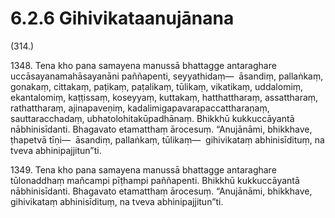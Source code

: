 

# 6.2.6 Gihivikataanujānana




(314.)

1348\. Tena kho pana samayena manussā bhattagge antaraghare uccāsayanamahāsayanāni paññapenti, seyyathidaṃ—  āsandiṃ, pallaṅkaṃ, gonakaṃ, cittakaṃ, paṭikaṃ, paṭalikaṃ, tūlikaṃ, vikatikaṃ, uddalomiṃ, ekantalomiṃ, kaṭṭissaṃ, koseyyaṃ, kuttakaṃ, hatthattharaṃ, assattharaṃ, rathattharaṃ, ajinapaveṇiṃ, kadalimigapavarapaccattharaṇaṃ, sauttaracchadaṃ, ubhatolohitakūpadhānaṃ. Bhikkhū kukkuccāyantā nābhinisīdanti. Bhagavato etamatthaṃ ārocesuṃ. “Anujānāmi, bhikkhave, ṭhapetvā tīṇi—  āsandiṃ, pallaṅkaṃ, tūlikaṃ—  gihivikataṃ abhinisīdituṃ, na tveva abhinipajjitun”ti.

1349\. Tena kho pana samayena manussā bhattagge antaraghare tūlonaddhaṃ mañcampi pīṭhampi paññapenti. Bhikkhū kukkuccāyantā nābhinisīdanti. Bhagavato etamatthaṃ ārocesuṃ. “Anujānāmi, bhikkhave, gihivikataṃ abhinisīdituṃ, na tveva abhinipajjitun”ti.



